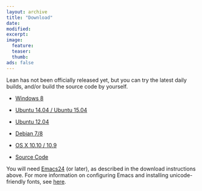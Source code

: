 ```yaml
---
layout: archive
title: "Download"
date:
modified:
excerpt:
image:
  feature:
  teaser:
  thumb:
ads: false
---
```


Lean has not been officially released yet, but you can try the latest daily
builds, and/or build the source code by yourself.

- [Windows 8](wininst.html)

- [Ubuntu 14.04 / Ubuntu 15.04](ubuntu14inst.html)

- [Ubuntu 12.04](ubuntu12inst.html)

- [Debian 7/8](debian78.html)

- [OS X 10.10 / 10.9](OSX10inst.html)

- [Source Code](http://github.com/leanprover/lean/archive/master.zip)

You will need [Emacs24](https://www.gnu.org/software/emacs/) (or later), as described in the download
instructions above. For more information on configuring Emacs and
installing unicode-friendly fonts, see
[here](https://github.com/leanprover/lean/blob/master/src/emacs/README.md).
